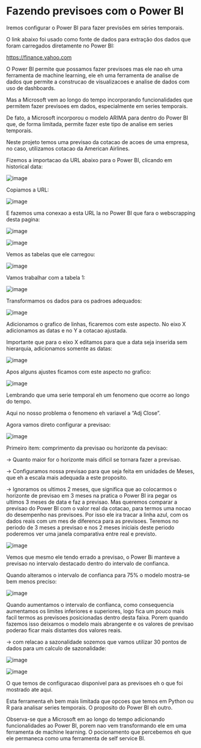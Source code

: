 # Fazendo previsoes com o Power BI

Iremos configurar o Power BI para fazer previsões em séries temporais.

O link abaixo foi usado como fonte de dados para extração dos dados que foram carregados diretamente no Power BI:

https://finance.yahoo.com



O Power BI permite que possamos fazer previsoes mas ele nao eh uma ferramenta de machine learning, ele eh uma ferramenta de analise de dados que permite a construcao de visualizacoes e analise de dados com uso de dashboards. 

Mas a Microsoft vem ao longo do tempo incorporando funcionalidades que permitem fazer previsoes em dados, especialmente em series temporais.

De fato, a Microsoft incorporou o modelo ARIMA para dentro do Power BI que, de forma limitada, permite fazer este tipo de analise em series temporais.


Neste projeto temos uma previsao da cotacao de acoes de uma empresa, no caso, utilizamos cotacao da American Airlines.  

Fizemos a importacao da URL abaixo para o Power BI, clicando em historical data:

![image](https://user-images.githubusercontent.com/79231882/206531452-5ad90460-33eb-44cb-a07e-54928a8e9081.png)


Copiamos a URL:

![image](https://user-images.githubusercontent.com/79231882/206531530-854ff54d-9a23-4a4d-a282-b0b7d279aafe.png)


E fazemos uma conexao a esta URL la no Power BI que fara o webscrapping desta pagina:

![image](https://user-images.githubusercontent.com/79231882/206531654-7111afbf-7c28-495a-b47d-fa7e8ec5c788.png)

![image](https://user-images.githubusercontent.com/79231882/206531770-e3f03b48-12ec-446b-a85e-422f67601bea.png)


Vemos as tabelas que ele carregou:

![image](https://user-images.githubusercontent.com/79231882/206531837-18dbf4ce-57f8-42df-9752-c9d458997866.png)


Vamos trabalhar com a tabela 1:

![image](https://user-images.githubusercontent.com/79231882/206531921-8f13d5f1-d7af-4301-848d-cd77493f1d80.png)


Transformamos os dados para os padroes adequados:

![image](https://user-images.githubusercontent.com/79231882/206531993-b826db0f-a289-460d-b504-9d7850126d91.png)


Adicionamos o grafico de linhas, ficaremos com este aspecto. No eixo X adicionamos as datas e no Y a cotacao ajustada.

Importante que para o eixo X editamos para que a data seja inserida sem hierarquia, adicionamos somente as datas:

![image](https://user-images.githubusercontent.com/79231882/206532078-6740470f-1a07-4dee-97df-09fc240f6a85.png)



Apos alguns ajustes ficamos com este aspecto no grafico:

![image](https://user-images.githubusercontent.com/79231882/206532126-9ad12e71-70e2-4ba4-9778-8949694e2760.png)


Lembrando que uma serie temporal eh um fenomeno que ocorre ao longo do tempo. 

Aqui no nosso problema o fenomeno eh variavel a “Adj Close”. 

Agora vamos direto configurar a previsao:

![image](https://user-images.githubusercontent.com/79231882/206532202-62c3eede-3edb-48d7-980a-4fc3c5c03d6b.png)


Primeiro item: comprimento da previsao ou horizonte da pevisao:

→ Quanto maior for o horizonte mais dificil se tornara fazer a previsao.

→ Configuramos nossa previsao para que seja feita em unidades de Meses, que eh a escala mais adequada a este proposito. 

→ Ignoramos os ultimos 2 meses, que significa que ao colocarmos o horizonte de previsao em 3 meses na pratica o Power BI ira pegar os ultimos 3 meses de data e faz a previsao. Mas queremos comparar a previsao do Power BI com o valor real da cotacao, para termos uma nocao do desempenho nas previsoes. Por isso ele ira tracar a linha azul, com os dados reais com um mes de diferenca para as previsoes. Teremos no periodo de 3 meses a previsao e nos 2 meses iniciais deste periodo poderemos ver uma janela comparativa entre real e previsto.

![image](https://user-images.githubusercontent.com/79231882/206532365-c4e85cd9-49f9-42c4-af04-21457a8beb9b.png)


Vemos que mesmo ele tendo errado a previsao, o Power Bi manteve a previsao no intervalo destacado dentro do intervalo de confianca.

Quando alteramos o intervalo de confianca para 75% o modelo mostra-se bem menos preciso:

![image](https://user-images.githubusercontent.com/79231882/206532455-26a7978f-3b22-438e-b4b9-f03bdedb61d4.png)


Quando aumentamos o intervalo de confianca, como consequencia aumentamos os limites inferiores e superiores, logo fica um pouco mais facil termos as previsoes posicionadas dentro desta faixa. Porem quando fazemos isso deixamos o modelo mais abrangente e os valores de previsao poderao ficar mais distantes dos valores reais. 

→ com relacao a sazonalidade sozemos que vamos utilizar 30 pontos de dados para um calculo de sazonalidade:

![image](https://user-images.githubusercontent.com/79231882/206532562-afcd20d7-beb6-4324-9ca4-8f7f9cb1c14a.png)

![image](https://user-images.githubusercontent.com/79231882/206532641-7aa5d9a4-9825-44b1-bba5-b040a67619ee.png)


O que temos de configuracao disponivel para as previsoes eh o que foi mostrado ate aqui. 

Esta ferramenta eh bem mais limitada que opcoes que temos em Python ou R para analisar series temporais. O proposito do Power BI eh outro. 

Observa-se que a Microsoft em ao longo do tempo adicionando funcionalidades ao Power BI, porem nao vem transformando ele em uma ferramenta de machine learning. O pocionamento que percebemos eh que ele permaneca como uma ferramenta de self service BI.

